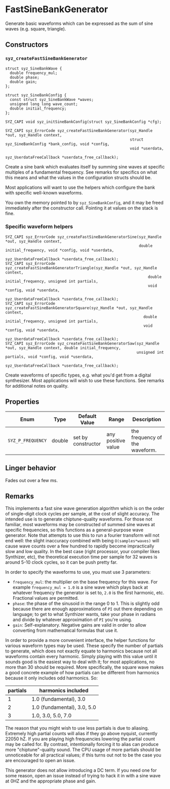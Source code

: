 # FastSineBankGenerator

Generate basic waveforms which can be expressed as the sum of sine waves (e.g. square, triangle).

## Constructors

### `syz_createFastSineBankGenerator`

```
struct syz_SineBankWave {
  double frequency_mul;
  double phase;
  double gain;
};

struct syz_SineBankConfig {
  const struct syz_SineBankWave *waves;
  unsigned long long wave_count;
  double initial_frequency;
};

SYZ_CAPI void syz_initSineBankConfig(struct syz_SineBankConfig *cfg);

SYZ_CAPI syz_ErrorCode syz_createFastSineBankGenerator(syz_Handle *out, syz_Handle context,
                                                       struct syz_SineBankConfig *bank_config, void *config,
                                                       void *userdata,
                                                       syz_UserdataFreeCallback *userdata_free_callback);
```

Create a sine bank which evaluates itself by summing sine waves at specific multiples of a fundamental frequency.  See
remarks for specifics on what this means and what the values in the configuration structs should be.

Most applications will want to use the helpers which configure the bank with specific well-known waveforms.

You own the memory pointed to by `syz_SineBankConfig`, and it may be freed immediately after the constructor call.
Pointing it at values on the stack is fine.

### Specific waveform helpers

```
SYZ_CAPI syz_ErrorCode syz_createFastSineBankGeneratorSine(syz_Handle *out, syz_Handle context,
                                                           double initial_frequency, void *config, void *userdata,
                                                           syz_UserdataFreeCallback *userdata_free_callback);
SYZ_CAPI syz_ErrorCode syz_createFastSineBankGeneratorTriangle(syz_Handle *out, syz_Handle context,
                                                               double initial_frequency, unsigned int partials,
                                                               void *config, void *userdata,
                                                               syz_UserdataFreeCallback *userdata_free_callback);
SYZ_CAPI syz_ErrorCode syz_createFastSineBankGeneratorSquare(syz_Handle *out, syz_Handle context,
                                                             double initial_frequency, unsigned int partials,
                                                             void *config, void *userdata,
                                                             syz_UserdataFreeCallback *userdata_free_callback);
SYZ_CAPI syz_ErrorCode syz_createFastSineBankGeneratorSaw(syz_Handle *out, syz_Handle context, double initial_frequency,
                                                          unsigned int partials, void *config, void *userdata,
                                                          syz_UserdataFreeCallback *userdata_free_callback);
```

Create waveforms of specific types, e.g. what you'd get from a digital synthesizer.  Most applications will wish to use
these functions. See remarks for additional notes on quality.

## Properties

Enum | Type | Default Value | Range | Description
--- | --- | --- | --- | ---
`SYZ_P_FREQUENCY` | double | set by constructor | any positive value | the frequency of the waveform.

## Linger behavior

Fades out over a few ms.

## Remarks

This implements a fast sine wave generation algorithm which is on the order of single-digit clock cycles per sample, at
the cost of slight accuracy.  The intended use is to generate chiptune-quality waveforms.  For those not familiar, most
waveforms may be constructed of summed sine waves at specific frequencies, so this functions as a general-purpose wave
generator.  Note that attempts to use this to run a fourier transform will not end well: the slight inaccuracy combined
with being `O(samples*waves)` will cause wave counts over a few hundred to rapidly become impractically slow and low
quality.  In the best case (right processor, your compiler likes Synthizer, etc), the theoretical execution time per
sample for 32 waves is around 5-10 clock cycles, so it can be push pretty far.

In order to specify the waveforms to use, you must use 3 parameters:

- `frequency_mul`: the multiplier on the base frequency for this wave.  For example `frequency_mul = 1.0` is a sine wave
  which plays back at whatever frequency the generator is set to, `2.0` is the first harmonic, etc.  Fractional values
  are permitted.
- `phase`: the phase of the sinusoid in the range 0 to 1.  This is slightly odd because there are enough approximations
  of `PI` out there depending on language; to get to what Synthizer wants, take your phase in radians and divide by
  whatever approximation of `PI` you're using.
- `gain`: Self-explanatory.  Negative gains are valid in order to allow converting from mathematical formulas that use
  it.

In order to provide a more convenient interface, the helper functions for various waveform types may be used. These
specify the number of partials to generate, which does not exactly equate to harmonics because not all waveforms contain
every harmonic.  Simply playing with this value until it sounds good is the easiest way to deal with it; for most
applications, no more than 30 should be required.  More specifically, the square wave makes a good concrete example of
how partials can be different from harmonics because it only includes odd harmonics.  So:

partials | harmonics included
--- | ---
1 | 1.0 (fundamental), 3.0
2 | 1.0 (fundamental), 3.0, 5.0
3 | 1.0, 3.0, 5.0, 7.0

The reason that you might wish to use less partials is due to aliasing.  Extremely high partial counts will alias if
they go above nyquist, currently 22050 hZ.  If you are playing high frequencies lowering the partial count may be called
for.  By contrast, intentionally forcing it to alias can produce more "chiptune"-quality sound.  The CPU usage of more
partials should be unnoticeable for all practical values; if this turns out not to be the case you are encouraged to
open an issue.

This generator does not allow introducing a DC term.  If you need one for some reason, open an issue instead of trying
to hack it in with a sine wave at 0HZ and the appropriate phase and gain.
